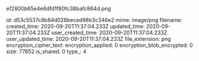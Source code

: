 ef2800b65e4e6dfd1f80fc38bafc864d.png

id: d53c5537c8b84d028beced98b3c346e2
mime: image/png
filename: 
created_time: 2020-09-20T11:37:04.233Z
updated_time: 2020-09-20T11:37:04.233Z
user_created_time: 2020-09-20T11:37:04.233Z
user_updated_time: 2020-09-20T11:37:04.233Z
file_extension: png
encryption_cipher_text: 
encryption_applied: 0
encryption_blob_encrypted: 0
size: 77852
is_shared: 0
type_: 4